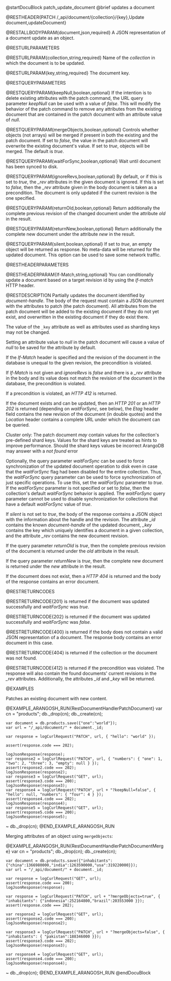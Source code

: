 
@startDocuBlock patch_update_document
@brief updates a document

@RESTHEADER{PATCH /_api/document/{collection}/{key},Update document,updateDocument}

@RESTALLBODYPARAM{document,json,required}
A JSON representation of a document update as an object.

@RESTURLPARAMETERS

@RESTURLPARAM{collection,string,required}
Name of the *collection* in which the document is to be updated.

@RESTURLPARAM{key,string,required}
The document key.

@RESTQUERYPARAMETERS

@RESTQUERYPARAM{keepNull,boolean,optional}
If the intention is to delete existing attributes with the patch
command, the URL query parameter *keepNull* can be used with a value
of *false*. This will modify the behavior of the patch command to
remove any attributes from the existing document that are contained
in the patch document with an attribute value of *null*.

@RESTQUERYPARAM{mergeObjects,boolean,optional}
Controls whether objects (not arrays) will be merged if present in
both the existing and the patch document. If set to *false*, the
value in the patch document will overwrite the existing document's
value. If set to *true*, objects will be merged. The default is
*true*.

@RESTQUERYPARAM{waitForSync,boolean,optional}
Wait until document has been synced to disk.

@RESTQUERYPARAM{ignoreRevs,boolean,optional}
By default, or if this is set to *true*, the *_rev* attributes in
the given document is ignored. If this is set to *false*, then
the *_rev* attribute given in the body document is taken as a
precondition. The document is only updated if the current revision
is the one specified.

@RESTQUERYPARAM{returnOld,boolean,optional}
Return additionally the complete previous revision of the changed
document under the attribute *old* in the result.

@RESTQUERYPARAM{returnNew,boolean,optional}
Return additionally the complete new document under the attribute *new*
in the result.

@RESTQUERYPARAM{silent,boolean,optional}
If set to *true*, an empty object will be returned as response. No meta-data
will be returned for the updated document. This option can be used to
save some network traffic.

@RESTHEADERPARAMETERS

@RESTHEADERPARAM{If-Match,string,optional}
You can conditionally update a document based on a target revision id by
using the *if-match* HTTP header.

@RESTDESCRIPTION
Partially updates the document identified by *document-handle*.
The body of the request must contain a JSON document with the
attributes to patch (the patch document). All attributes from the
patch document will be added to the existing document if they do not
yet exist, and overwritten in the existing document if they do exist
there.

The value of the `_key` attribute as well as attributes
used as sharding keys may not be changed.

Setting an attribute value to *null* in the patch document will cause a
value of *null* to be saved for the attribute by default.

If the *If-Match* header is specified and the revision of the
document in the database is unequal to the given revision, the
precondition is violated.

If *If-Match* is not given and *ignoreRevs* is *false* and there
is a *_rev* attribute in the body and its value does not match
the revision of the document in the database, the precondition is
violated.

If a precondition is violated, an *HTTP 412* is returned.

If the document exists and can be updated, then an *HTTP 201* or
an *HTTP 202* is returned (depending on *waitForSync*, see below),
the *Etag* header field contains the new revision of the document
(in double quotes) and the *Location* header contains a complete URL
under which the document can be queried.

Cluster only: The patch document _may_ contain
values for the collection's pre-defined shard keys. Values for the shard keys
are treated as hints to improve performance. Should the shard keys
values be incorrect ArangoDB may answer with a *not found* error

Optionally, the query parameter *waitForSync* can be used to force
synchronization of the updated document operation to disk even in case
that the *waitForSync* flag had been disabled for the entire collection.
Thus, the *waitForSync* query parameter can be used to force synchronization
of just specific operations. To use this, set the *waitForSync* parameter
to *true*. If the *waitForSync* parameter is not specified or set to
*false*, then the collection's default *waitForSync* behavior is
applied. The *waitForSync* query parameter cannot be used to disable
synchronization for collections that have a default *waitForSync* value
of *true*.

If *silent* is not set to *true*, the body of the response contains a JSON
object with the information about the handle and the revision. The attribute
*_id* contains the known *document-handle* of the updated document, *_key*
contains the key which uniquely identifies a document in a given collection,
and the attribute *_rev* contains the new document revision.

If the query parameter *returnOld* is *true*, then
the complete previous revision of the document
is returned under the *old* attribute in the result.

If the query parameter *returnNew* is *true*, then
the complete new document is returned under
the *new* attribute in the result.

If the document does not exist, then a *HTTP 404* is returned and the
body of the response contains an error document.

@RESTRETURNCODES

@RESTRETURNCODE{201}
is returned if the document was updated successfully and
*waitForSync* was *true*.

@RESTRETURNCODE{202}
is returned if the document was updated successfully and
*waitForSync* was *false*.

@RESTRETURNCODE{400}
is returned if the body does not contain a valid JSON representation
of a document. The response body contains
an error document in this case.

@RESTRETURNCODE{404}
is returned if the collection or the document was not found.

@RESTRETURNCODE{412}
is returned if the precondition was violated. The response will
also contain the found documents' current revisions in the *_rev*
attributes. Additionally, the attributes *_id* and *_key* will be
returned.

@EXAMPLES

Patches an existing document with new content.

@EXAMPLE_ARANGOSH_RUN{RestDocumentHandlerPatchDocument}
    var cn = "products";
    db._drop(cn);
    db._create(cn);

    var document = db.products.save({"one":"world"});
    var url = "/_api/document/" + document._id;

    var response = logCurlRequest("PATCH", url, { "hello": "world" });

    assert(response.code === 202);

    logJsonResponse(response);
    var response2 = logCurlRequest("PATCH", url, { "numbers": { "one": 1, "two": 2, "three": 3, "empty": null } });
    assert(response2.code === 202);
    logJsonResponse(response2);
    var response3 = logCurlRequest("GET", url);
    assert(response3.code === 200);
    logJsonResponse(response3);
    var response4 = logCurlRequest("PATCH", url + "?keepNull=false", { "hello": null, "numbers": { "four": 4 } });
    assert(response4.code === 202);
    logJsonResponse(response4);
    var response5 = logCurlRequest("GET", url);
    assert(response5.code === 200);
    logJsonResponse(response5);
  ~ db._drop(cn);
@END_EXAMPLE_ARANGOSH_RUN

Merging attributes of an object using `mergeObjects`:

@EXAMPLE_ARANGOSH_RUN{RestDocumentHandlerPatchDocumentMerge}
    var cn = "products";
    db._drop(cn);
    db._create(cn);

    var document = db.products.save({"inhabitants":{"china":1366980000,"india":1263590000,"usa":319220000}});
    var url = "/_api/document/" + document._id;

    var response = logCurlRequest("GET", url);
    assert(response.code === 200);
    logJsonResponse(response);

    var response = logCurlRequest("PATCH", url + "?mergeObjects=true", { "inhabitants": {"indonesia":252164800,"brazil":203553000 }});
    assert(response.code === 202);

    var response2 = logCurlRequest("GET", url);
    assert(response2.code === 200);
    logJsonResponse(response2);

    var response3 = logCurlRequest("PATCH", url + "?mergeObjects=false", { "inhabitants": { "pakistan":188346000 }});
    assert(response3.code === 202);
    logJsonResponse(response3);

    var response4 = logCurlRequest("GET", url);
    assert(response4.code === 200);
    logJsonResponse(response4);
  ~ db._drop(cn);
@END_EXAMPLE_ARANGOSH_RUN
@endDocuBlock
